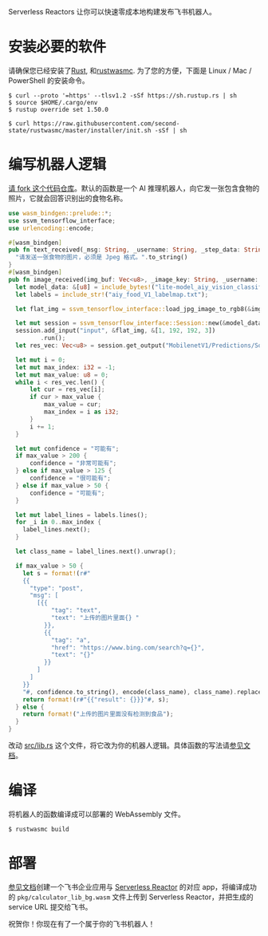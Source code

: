 Serverless Reactors 让你可以快速零成本地构建发布飞书机器人。

# 安装必要的软件

请确保您已经安装了[Rust](https://www.rust-lang.org/tools/install), 和[rustwasmc](https://www.secondstate.io/articles/rustwasmc/).
为了您的方便，下面是 Linux / Mac / PowerShell 的安装命令。

```src
$ curl --proto '=https' --tlsv1.2 -sSf https://sh.rustup.rs | sh
$ source $HOME/.cargo/env
$ rustup override set 1.50.0

$ curl https://raw.githubusercontent.com/second-state/rustwasmc/master/installer/init.sh -sSf | sh
```

# 编写机器人逻辑

<a href="https://github.com/second-state/serverless-reactor-starter/fork">请 fork 这个代码仓库</a>。默认的函数是一个 AI 推理机器人，向它发一张包含食物的照片，它就会回答识别出的食物名称。

```rust
use wasm_bindgen::prelude::*;
use ssvm_tensorflow_interface;
use urlencoding::encode;

#[wasm_bindgen]
pub fn text_received(_msg: String, _username: String, _step_data: String) -> String {
  "请发送一张食物的图片，必须是 Jpeg 格式。".to_string()
}
#[wasm_bindgen]
pub fn image_received(img_buf: Vec<u8>, _image_key: String, _username: String, _step_data: String) -> String {
  let model_data: &[u8] = include_bytes!("lite-model_aiy_vision_classifier_food_V1_1.tflite");
  let labels = include_str!("aiy_food_V1_labelmap.txt");

  let flat_img = ssvm_tensorflow_interface::load_jpg_image_to_rgb8(&img_buf, 192, 192);

  let mut session = ssvm_tensorflow_interface::Session::new(&model_data, ssvm_tensorflow_interface::ModelType::TensorFlowLite);
  session.add_input("input", &flat_img, &[1, 192, 192, 3])
         .run();
  let res_vec: Vec<u8> = session.get_output("MobilenetV1/Predictions/Softmax");

  let mut i = 0;
  let mut max_index: i32 = -1;
  let mut max_value: u8 = 0;
  while i < res_vec.len() {
      let cur = res_vec[i];
      if cur > max_value {
          max_value = cur;
          max_index = i as i32;
      }
      i += 1;
  }

  let mut confidence = "可能有";
  if max_value > 200 {
      confidence = "非常可能有";
  } else if max_value > 125 {
      confidence = "很可能有";
  } else if max_value > 50 {
      confidence = "可能有";
  }

  let mut label_lines = labels.lines();
  for _i in 0..max_index {
    label_lines.next();
  }

  let class_name = label_lines.next().unwrap();

  if max_value > 50 {
    let s = format!(r#"
    {{
      "type": "post",
      "msg": [
        [{{
            "tag": "text",
            "text": "上传的图片里面{} "
          }},
          {{
            "tag": "a",
            "href": "https://www.bing.com/search?q={}",
            "text": "{}"
          }}
        ]
      ]
    }}
    "#, confidence.to_string(), encode(class_name), class_name).replace("\n", "");
    return format!(r#"{{"result": {}}}"#, s);
  } else {
    return format!("上传的图片里面没有检测到食品");
  }
}
```

改动 <a href="src/lib.rs">src/lib.rs</a> 这个文件，将它改为你的机器人逻辑。具体函数的写法请<a href="http://reactor.secondstate.info/docs/ch01-00-wasm-functions.html">参见文档</a>。

# 编译

将机器人的函数编译成可以部署的 WebAssembly 文件。

```src
$ rustwasmc build
```

# 部署

<a href="http://reactor.secondstate.info/docs/user-create-a-bot.html">参见文档</a>创建一个飞书企业应用与 <a href="http://reactor.secondstate.info/">Serverless Reactor</a> 的对应 app，将编译成功的 `pkg/calculator_lib_bg.wasm` 文件上传到 Serverless Reactor，并把生成的 service URL 提交给飞书。

祝贺你！你现在有了一个属于你的飞书机器人！

